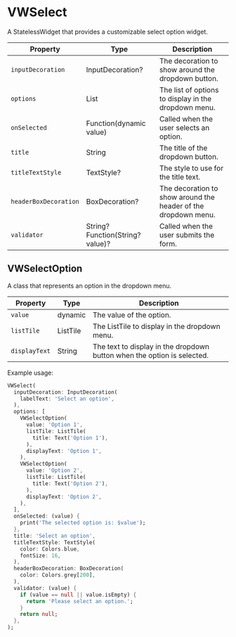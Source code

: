 # VWSelect

A StatelessWidget that provides a customizable select option widget.

| Property              | Type                             | Description                                                    |
| --------------------- | -------------------------------- | -------------------------------------------------------------- |
| `inputDecoration`     | InputDecoration?                 | The decoration to show around the dropdown button.             |
| `options`             | List<VWSelectOption>             | The list of options to display in the dropdown menu.           |
| `onSelected`          | Function(dynamic value)          | Called when the user selects an option.                        |
| `title`               | String                           | The title of the dropdown button.                              |
| `titleTextStyle`      | TextStyle?                       | The style to use for the title text.                           |
| `headerBoxDecoration` | BoxDecoration?                   | The decoration to show around the header of the dropdown menu. |
| `validator`           | String? Function(String? value)? | Called when the user submits the form.                         |

## VWSelectOption

A class that represents an option in the dropdown menu.

| Property      | Type     | Description                                                             |
| ------------- | -------- | ----------------------------------------------------------------------- |
| `value`       | dynamic  | The value of the option.                                                |
| `listTile`    | ListTile | The ListTile to display in the dropdown menu.                           |
| `displayText` | String   | The text to display in the dropdown button when the option is selected. |

Example usage:

```dart
VWSelect(
  inputDecoration: InputDecoration(
    labelText: 'Select an option',
  ),
  options: [
    VWSelectOption(
      value: 'Option 1',
      listTile: ListTile(
        title: Text('Option 1'),
      ),
      displayText: 'Option 1',
    ),
    VWSelectOption(
      value: 'Option 2',
      listTile: ListTile(
        title: Text('Option 2'),
      ),
      displayText: 'Option 2',
    ),
  ],
  onSelected: (value) {
    print('The selected option is: $value');
  },
  title: 'Select an option',
  titleTextStyle: TextStyle(
    color: Colors.blue,
    fontSize: 16,
  ),
  headerBoxDecoration: BoxDecoration(
    color: Colors.grey[200],
  ),
  validator: (value) {
    if (value == null || value.isEmpty) {
      return 'Please select an option.';
    }
    return null;
  },
);
